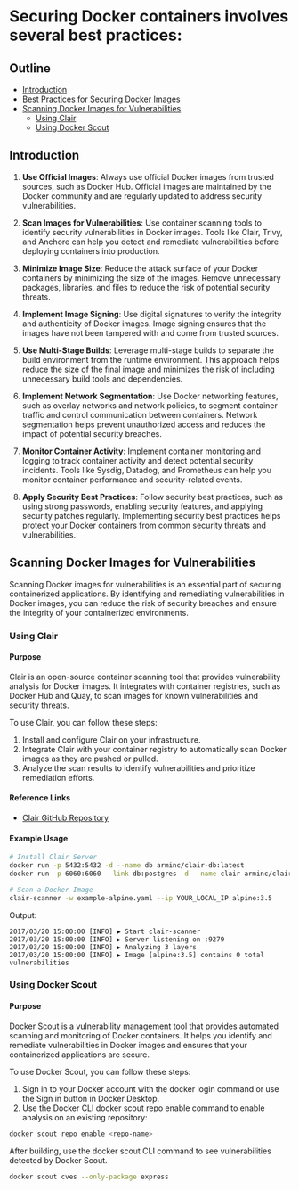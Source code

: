 # Securing Docker containers involves several best practices:

## Outline

- [Introduction](#introduction)
- [Best Practices for Securing Docker Images](#best-practices-for-securing-docker-images)
- [Scanning Docker Images for Vulnerabilities](#scanning-docker-images-for-vulnerabilities)
    - [Using Clair](#using-clair)
    - [Using Docker Scout](#using-docker-scout)

## Introduction

1. **Use Official Images**: Always use official Docker images from trusted sources, such as Docker Hub. Official images are maintained by the Docker community and are regularly updated to address security vulnerabilities.

2. **Scan Images for Vulnerabilities**: Use container scanning tools to identify security vulnerabilities in Docker images. Tools like Clair, Trivy, and Anchore can help you detect and remediate vulnerabilities before deploying containers into production.

3. **Minimize Image Size**: Reduce the attack surface of your Docker containers by minimizing the size of the images. Remove unnecessary packages, libraries, and files to reduce the risk of potential security threats.

4. **Implement Image Signing**: Use digital signatures to verify the integrity and authenticity of Docker images. Image signing ensures that the images have not been tampered with and come from trusted sources.

5. **Use Multi-Stage Builds**: Leverage multi-stage builds to separate the build environment from the runtime environment. This approach helps reduce the size of the final image and minimizes the risk of including unnecessary build tools and dependencies.

6. **Implement Network Segmentation**: Use Docker networking features, such as overlay networks and network policies, to segment container traffic and control communication between containers. Network segmentation helps prevent unauthorized access and reduces the impact of potential security breaches.

7. **Monitor Container Activity**: Implement container monitoring and logging to track container activity and detect potential security incidents. Tools like Sysdig, Datadog, and Prometheus can help you monitor container performance and security-related events.

8. **Apply Security Best Practices**: Follow security best practices, such as using strong passwords, enabling security features, and applying security patches regularly. Implementing security best practices helps protect your Docker containers from common security threats and vulnerabilities.


## Scanning Docker Images for Vulnerabilities

Scanning Docker images for vulnerabilities is an essential part of securing containerized applications. By identifying and remediating vulnerabilities in Docker images, you can reduce the risk of security breaches and ensure the integrity of your containerized environments.

### Using Clair 

#### Purpose
Clair is an open-source container scanning tool that provides vulnerability analysis for Docker images. It integrates with container registries, such as Docker Hub and Quay, to scan images for known vulnerabilities and security threats.

To use Clair, you can follow these steps:

1. Install and configure Clair on your infrastructure.
2. Integrate Clair with your container registry to automatically scan Docker images as they are pushed or pulled.
3. Analyze the scan results to identify vulnerabilities and prioritize remediation efforts.

#### Reference Links

- [Clair GitHub Repository](https://github.com/arminc/clair-scanner)

#### Example Usage

```bash
# Install Clair Server
docker run -p 5432:5432 -d --name db arminc/clair-db:latest
docker run -p 6060:6060 --link db:postgres -d --name clair arminc/clair-local-scan:latest

# Scan a Docker Image
clair-scanner -w example-alpine.yaml --ip YOUR_LOCAL_IP alpine:3.5
```
Output:

```
2017/03/20 15:00:00 [INFO] ▶ Start clair-scanner
2017/03/20 15:00:00 [INFO] ▶ Server listening on :9279
2017/03/20 15:00:00 [INFO] ▶ Analyzing 3 layers
2017/03/20 15:00:00 [INFO] ▶ Image [alpine:3.5] contains 0 total vulnerabilities
```

### Using Docker Scout

#### Purpose
Docker Scout is a vulnerability management tool that provides automated scanning and monitoring of Docker containers. It helps you identify and remediate vulnerabilities in Docker images and ensures that your containerized applications are secure.

To use Docker Scout, you can follow these steps:

1. Sign in to your Docker account with the docker login command or use the Sign in button in Docker Desktop.
2. Use the Docker CLI docker scout repo enable command to enable analysis on an existing repository:

```bash
docker scout repo enable <repo-name>
```

After building, use the docker scout CLI command to see vulnerabilities detected by Docker Scout.

```bash
docker scout cves --only-package express
```